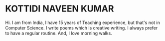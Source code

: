 # KOTTIDI NAVEEN KUMAR
Hi.  I am from India, I have 15 years of Teaching experience,
but that's not in Computer Science. I write poems which is
creative writing.  I always prefer to have a regular routine.
And, I love morning walks.
